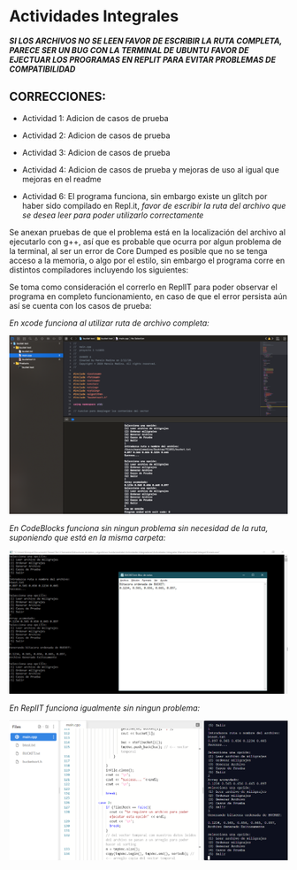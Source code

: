 # Actividades Integrales

***SI LOS ARCHIVOS NO SE LEEN FAVOR DE ESCRIBIR LA RUTA COMPLETA, PARECE SER UN BUG CON LA TERMINAL DE UBUNTU***
***FAVOR DE EJECTUAR LOS PROGRAMAS EN REPLIT PARA EVITAR PROBLEMAS DE COMPATIBILIDAD***

## CORRECCIONES:
- Actividad 1: Adicion de casos de prueba
- Actividad 2: Adicion de casos de prueba
- Actividad 3: Adicion de casos de prueba
- Actividad 4: Adicion de casos de prueba y mejoras de uso al igual que mejoras en el readme

- Actividad 6: El programa funciona, sin embargo existe un glitch por haber sido compilado en Repl.it, *favor de escribir la ruta del archivo que se desea leer para poder utilizarlo correctamente*

Se anexan pruebas de que el problema está en la localización del archivo al ejecutarlo con g++, así que es probable que ocurra por algun problema de la terminal, al ser un error 
de Core Dumped es posible que no se tenga acceso a la memoria, o algo por el estilo, sin embargo el programa corre en distintos compiladores incluyendo los siguientes:

Se toma como consideración el correrlo en ReplIT para poder observar el programa en completo funcionamiento, en caso de que el error persista aún así se cuenta con los casos de 
prueba:

_En xcode funciona al utilizar ruta de archivo completa:_

![](verificacion1.png)

_En CodeBlocks funciona sin ningun problema sin necesidad de la ruta, suponiendo que está en la misma carpeta:_

![](verificacion2.jpg)

_En ReplIT funciona igualmente sin ningun problema:_

![](verificacion3.png)
